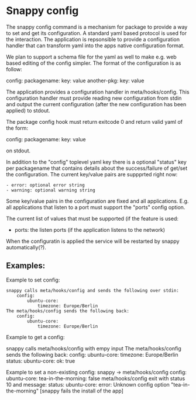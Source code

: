 Snappy config
=============

The snappy config command is a mechanism for package to provide a way
to set and get its configuration.  A standard yaml based protocol is
used for the interaction. The application is repsonsible to provide a
configuration handler that can transform yaml into the apps native
configuration format.

We plan to support a schema file for the yaml as well to make e.g. web
based editing of the config simpler.  The format of the configuration
is as follow:
    
config:
     packagename:
        key: value
    another-pkg:
        key: value

The application provides a configuration handler in
meta/hooks/config. This configuration handler must provide reading new
configuration from stdin and output the current configuration (after
the new configuration has been applied) to stdout.

The package config hook must return exitcode 0 and return valid yaml
of the form:

config:
  packagename:
    key: value

on stdout.

In addition to the "config" toplevel yaml key there is a optional
"status" key per packagename that contains details about the
success/failure of get/set the configuration. The current key/value
pairs are suppprted right now:

    - error: optional error string
    - warning: optional warning string

Some key/value pairs in the configuration are fixed and all
applications. E.g. all applications that listen to a port must support
the "ports" config option.

The current list of values that must be supported (if the feature is used:

 - ports: the listen ports (if the application listens to the network)

When the configuratin is applied the service will be restarted by
snappy automatically(?).

Examples:
---------

Example to set config:

    snappy calls meta/hooks/config and sends the following over stdin:
        config:
            ubuntu-core:
                timezone: Europe/Berlin
    The meta/hooks/config sends the following back:
        config:
            ubuntu-core:
                timezone: Europe/Berlin

Example to get a config:

snappy calls meta/hooks/config with empy input
The meta/hooks/config sends the following back:
        config:
            ubuntu-core:
                timezone: Europe/Berlin
        status:
            ubuntu-core:
                ok: true

Example to set a non-existing config:
    snappy -> meta/hooks/config
        config:
            ubuntu-core:
                tea-in-the-morning: false
    meta/hooks/config exit with status 10 and message:
        status:
            ubuntu-core:
                error: Unknown config option "tea-in-the-morning"
[snappy fails the install of the app]


